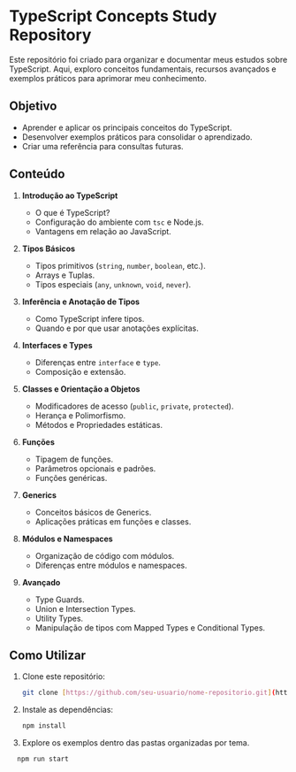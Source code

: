 # TypeScript Concepts Study Repository

Este repositório foi criado para organizar e documentar meus estudos sobre TypeScript. Aqui, exploro conceitos fundamentais, recursos avançados e exemplos práticos para aprimorar meu conhecimento.

## Objetivo

- Aprender e aplicar os principais conceitos do TypeScript.
- Desenvolver exemplos práticos para consolidar o aprendizado.
- Criar uma referência para consultas futuras.

## Conteúdo

1. **Introdução ao TypeScript**
   - O que é TypeScript?
   - Configuração do ambiente com `tsc` e Node.js.
   - Vantagens em relação ao JavaScript.

2. **Tipos Básicos**
   - Tipos primitivos (`string`, `number`, `boolean`, etc.).
   - Arrays e Tuplas.
   - Tipos especiais (`any`, `unknown`, `void`, `never`).

3. **Inferência e Anotação de Tipos**
   - Como TypeScript infere tipos.
   - Quando e por que usar anotações explícitas.

4. **Interfaces e Types**
   - Diferenças entre `interface` e `type`.
   - Composição e extensão.

5. **Classes e Orientação a Objetos**
   - Modificadores de acesso (`public`, `private`, `protected`).
   - Herança e Polimorfismo.
   - Métodos e Propriedades estáticas.

6. **Funções**
   - Tipagem de funções.
   - Parâmetros opcionais e padrões.
   - Funções genéricas.

7. **Generics**
   - Conceitos básicos de Generics.
   - Aplicações práticas em funções e classes.

8. **Módulos e Namespaces**
   - Organização de código com módulos.
   - Diferenças entre módulos e namespaces.

9. **Avançado**
   - Type Guards.
   - Union e Intersection Types.
   - Utility Types.
   - Manipulação de tipos com Mapped Types e Conditional Types.


## Como Utilizar

1. Clone este repositório:

   ```bash
   git clone [https://github.com/seu-usuario/nome-repositorio.git](https://github.com/WictorBertulino/typescript-concepts-study.git)
   ```

2. Instale as dependências:

   ```bash
   npm install
   ```

3. Explore os exemplos dentro das pastas organizadas por tema.

 ```bash
   npm run start
   ```


